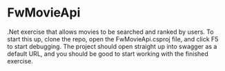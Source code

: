 # FwMovieApi
.Net exercise that allows movies to be searched and ranked by users.
To start this up, clone the repo, open the FwMovieApi.csproj file, and click F5 to start debugging. 
The project should open straight up into swagger as a default URL, and you should be good to start working with the finished exercise.

